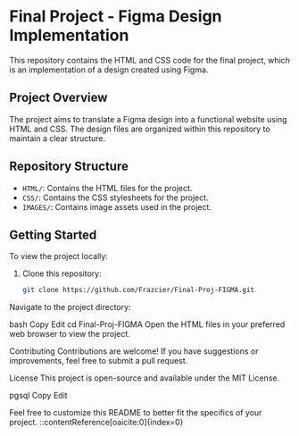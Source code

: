# Final Project - Figma Design Implementation

This repository contains the HTML and CSS code for the final project, which is an implementation of a design created using Figma.

## Project Overview

The project aims to translate a Figma design into a functional website using HTML and CSS. The design files are organized within this repository to maintain a clear structure.

## Repository Structure

- `HTML/`: Contains the HTML files for the project.
- `CSS/`: Contains the CSS stylesheets for the project.
- `IMAGES/`: Contains image assets used in the project.

## Getting Started

To view the project locally:

1. Clone this repository:

   ```bash
   git clone https://github.com/Frazcier/Final-Proj-FIGMA.git
Navigate to the project directory:

bash
Copy
Edit
cd Final-Proj-FIGMA
Open the HTML files in your preferred web browser to view the project.

Contributing
Contributions are welcome! If you have suggestions or improvements, feel free to submit a pull request.

License
This project is open-source and available under the MIT License.

pgsql
Copy
Edit

Feel free to customize this README to better fit the specifics of your project.
::contentReference[oaicite:0]{index=0}
